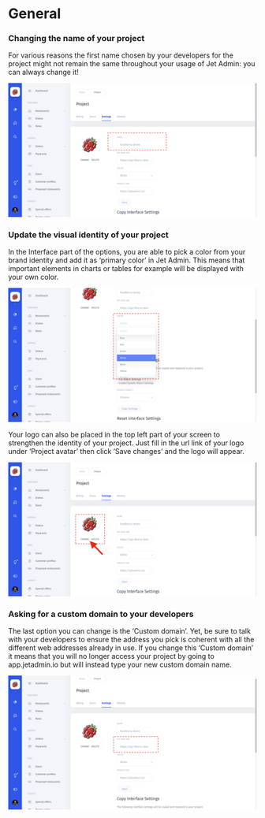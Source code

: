 # General

### Changing the name of your project

For various reasons the first name chosen by your developers for the project might not remain the same throughout your usage of Jet Admin: you can always change it! 

![](../.gitbook/assets/snimok-ekrana-2019-01-15-v-0.23.38.png)

### Update the visual identity of your project

In the Interface part of the options, you are able to pick a color from your brand identity and add it as ‘primary color’ in Jet Admin. This means that important elements in charts or tables for example will be displayed with your own color.

![](../.gitbook/assets/snimok-ekrana-2019-01-15-v-0.24.55.png)

Your logo can also be placed in the top left part of your screen to strengthen the identity of your project. Just fill in the url link of your logo under ‘Project avatar’ then click ‘Save changes’ and the logo will appear.

![](../.gitbook/assets/snimok-ekrana-2019-01-15-v-0.26.33.png)

### Asking for a custom domain to your developers

The last option you can change is the ‘Custom domain’. Yet, be sure to talk with your developers to ensure the address you pick is coherent with all the different web addresses already in use. If you change this ‘Custom domain’ it means that you will no longer access your project by going to app.jetadmin.io but will instead type your new custom domain name.

![](../.gitbook/assets/snimok-ekrana-2019-01-15-v-0.28.35.png)

